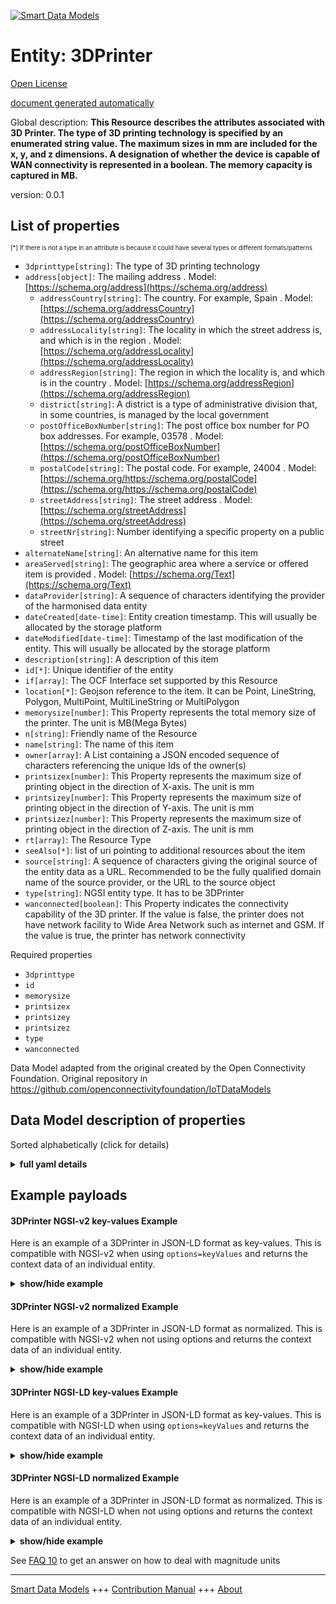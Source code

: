 <!-- 10-Header -->  
[![Smart Data Models](https://smartdatamodels.org/wp-content/uploads/2022/01/SmartDataModels_logo.png "Logo")](https://smartdatamodels.org)  
Entity: 3DPrinter  
=================<!-- /10-Header -->  
<!-- 15-License -->  
[Open License](https://github.com/smart-data-models//dataModel.OCF/blob/master/3DPrinter/LICENSE.md)  
[document generated automatically](https://docs.google.com/presentation/d/e/2PACX-1vTs-Ng5dIAwkg91oTTUdt8ua7woBXhPnwavZ0FxgR8BsAI_Ek3C5q97Nd94HS8KhP-r_quD4H0fgyt3/pub?start=false&loop=false&delayms=3000#slide=id.gb715ace035_0_60)  
<!-- /15-License -->  
<!-- 20-Description -->  
Global description: **This Resource describes the attributes associated with 3D Printer. The type of 3D printing technology is specified by an enumerated string value. The maximum sizes in mm are included for the x, y, and z dimensions. A designation of whether the device is capable of WAN connectivity is represented in a boolean. The memory capacity is captured in MB.**  
version: 0.0.1  
<!-- /20-Description -->  
<!-- 30-PropertiesList -->  

## List of properties  

<sup><sub>[*] If there is not a type in an attribute is because it could have several types or different formats/patterns</sub></sup>  
- `3dprinttype[string]`: The type of 3D printing technology  - `address[object]`: The mailing address  . Model: [https://schema.org/address](https://schema.org/address)	- `addressCountry[string]`: The country. For example, Spain  . Model: [https://schema.org/addressCountry](https://schema.org/addressCountry)  
	- `addressLocality[string]`: The locality in which the street address is, and which is in the region  . Model: [https://schema.org/addressLocality](https://schema.org/addressLocality)  
	- `addressRegion[string]`: The region in which the locality is, and which is in the country  . Model: [https://schema.org/addressRegion](https://schema.org/addressRegion)  
	- `district[string]`: A district is a type of administrative division that, in some countries, is managed by the local government    
	- `postOfficeBoxNumber[string]`: The post office box number for PO box addresses. For example, 03578  . Model: [https://schema.org/postOfficeBoxNumber](https://schema.org/postOfficeBoxNumber)  
	- `postalCode[string]`: The postal code. For example, 24004  . Model: [https://schema.org/https://schema.org/postalCode](https://schema.org/https://schema.org/postalCode)  
	- `streetAddress[string]`: The street address  . Model: [https://schema.org/streetAddress](https://schema.org/streetAddress)  
	- `streetNr[string]`: Number identifying a specific property on a public street    
- `alternateName[string]`: An alternative name for this item  - `areaServed[string]`: The geographic area where a service or offered item is provided  . Model: [https://schema.org/Text](https://schema.org/Text)- `dataProvider[string]`: A sequence of characters identifying the provider of the harmonised data entity  - `dateCreated[date-time]`: Entity creation timestamp. This will usually be allocated by the storage platform  - `dateModified[date-time]`: Timestamp of the last modification of the entity. This will usually be allocated by the storage platform  - `description[string]`: A description of this item  - `id[*]`: Unique identifier of the entity  - `if[array]`: The OCF Interface set supported by this Resource  - `location[*]`: Geojson reference to the item. It can be Point, LineString, Polygon, MultiPoint, MultiLineString or MultiPolygon  - `memorysize[number]`: This Property represents the total memory size of the printer. The unit is MB(Mega Bytes)  - `n[string]`: Friendly name of the Resource  - `name[string]`: The name of this item  - `owner[array]`: A List containing a JSON encoded sequence of characters referencing the unique Ids of the owner(s)  - `printsizex[number]`: This Property represents the maximum size of printing object in the direction of X-axis. The unit is mm  - `printsizey[number]`: This Property represents the maximum size of printing object in the direction of Y-axis. The unit is mm  - `printsizez[number]`: This Property represents the maximum size of printing object in the direction of Z-axis. The unit is mm  - `rt[array]`: The Resource Type  - `seeAlso[*]`: list of uri pointing to additional resources about the item  - `source[string]`: A sequence of characters giving the original source of the entity data as a URL. Recommended to be the fully qualified domain name of the source provider, or the URL to the source object  - `type[string]`: NGSI entity type. It has to be 3DPrinter  - `wanconnected[boolean]`: This Property indicates the connectivity capability of the 3D printer. If the value is false, the printer does not have network facility to Wide Area Network such as internet and GSM. If the value is true, the printer has network connectivity  <!-- /30-PropertiesList -->  
<!-- 35-RequiredProperties -->  
Required properties  
- `3dprinttype`  - `id`  - `memorysize`  - `printsizex`  - `printsizey`  - `printsizez`  - `type`  - `wanconnected`  <!-- /35-RequiredProperties -->  
<!-- 40-RequiredProperties -->  
Data Model adapted from the original created by the Open Connectivity Foundation. Original repository in https://github.com/openconnectivityfoundation/IoTDataModels  
<!-- /40-RequiredProperties -->  
<!-- 50-DataModelHeader -->  
## Data Model description of properties  
Sorted alphabetically (click for details)  
<!-- /50-DataModelHeader -->  
<!-- 60-ModelYaml -->  
<details><summary><strong>full yaml details</strong></summary>    
```yaml  
3DPrinter:    
  description: 'This Resource describes the attributes associated with 3D Printer. The type of 3D printing technology is specified by an enumerated string value. The maximum sizes in mm are included for the x, y, and z dimensions. A designation of whether the device is capable of WAN connectivity is represented in a boolean. The memory capacity is captured in MB.'    
  properties:    
    3dprinttype:    
      description: The type of 3D printing technology    
      enum:    
        - Fused Filament Fabrication    
        - Fused Deposition Modeling    
        - Digital Light Processing    
        - Powder Bed & inkjet head 3D Printing    
        - Photopolymer Jetting Technology    
        - Laminated Object Manufacturing    
        - Stereolithography Apparatus    
        - Selective Laser Sintering    
        - Unknown    
      readOnly: true    
      type: string    
      x-ngsi:    
        type: Property    
    address:    
      description: The mailing address    
      properties:    
        addressCountry:    
          description: 'The country. For example, Spain'    
          type: string    
          x-ngsi:    
            model: https://schema.org/addressCountry    
            type: Property    
        addressLocality:    
          description: 'The locality in which the street address is, and which is in the region'    
          type: string    
          x-ngsi:    
            model: https://schema.org/addressLocality    
            type: Property    
        addressRegion:    
          description: 'The region in which the locality is, and which is in the country'    
          type: string    
          x-ngsi:    
            model: https://schema.org/addressRegion    
            type: Property    
        district:    
          description: 'A district is a type of administrative division that, in some countries, is managed by the local government'    
          type: string    
          x-ngsi:    
            type: Property    
        postOfficeBoxNumber:    
          description: 'The post office box number for PO box addresses. For example, 03578'    
          type: string    
          x-ngsi:    
            model: https://schema.org/postOfficeBoxNumber    
            type: Property    
        postalCode:    
          description: 'The postal code. For example, 24004'    
          type: string    
          x-ngsi:    
            model: https://schema.org/https://schema.org/postalCode    
            type: Property    
        streetAddress:    
          description: The street address    
          type: string    
          x-ngsi:    
            model: https://schema.org/streetAddress    
            type: Property    
        streetNr:    
          description: Number identifying a specific property on a public street    
          type: string    
          x-ngsi:    
            type: Property    
      type: object    
      x-ngsi:    
        model: https://schema.org/address    
        type: Property    
    alternateName:    
      description: An alternative name for this item    
      type: string    
      x-ngsi:    
        type: Property    
    areaServed:    
      description: The geographic area where a service or offered item is provided    
      type: string    
      x-ngsi:    
        model: https://schema.org/Text    
        type: Property    
    dataProvider:    
      description: A sequence of characters identifying the provider of the harmonised data entity    
      type: string    
      x-ngsi:    
        type: Property    
    dateCreated:    
      description: Entity creation timestamp. This will usually be allocated by the storage platform    
      format: date-time    
      type: string    
      x-ngsi:    
        type: Property    
    dateModified:    
      description: Timestamp of the last modification of the entity. This will usually be allocated by the storage platform    
      format: date-time    
      type: string    
      x-ngsi:    
        type: Property    
    description:    
      description: A description of this item    
      type: string    
      x-ngsi:    
        type: Property    
    id:    
      anyOf:    
        - description: Identifier format of any NGSI entity    
          maxLength: 256    
          minLength: 1    
          pattern: ^[\w\-\.\{\}\$\+\*\[\]`|~^@!,:\\]+$    
          type: string    
          x-ngsi:    
            type: Property    
        - description: Identifier format of any NGSI entity    
          format: uri    
          type: string    
          x-ngsi:    
            type: Property    
      description: Unique identifier of the entity    
      x-ngsi:    
        type: Property    
    if:    
      description: The OCF Interface set supported by this Resource    
      items:    
        enum:    
          - oic.if.r    
          - oic.if.baseline    
        type: string    
      minItems: 2    
      readOnly: true    
      type: array    
      uniqueItems: true    
      x-ngsi:    
        type: Property    
    location:    
      description: 'Geojson reference to the item. It can be Point, LineString, Polygon, MultiPoint, MultiLineString or MultiPolygon'    
      oneOf:    
        - description: Geojson reference to the item. Point    
          properties:    
            bbox:    
              items:    
                type: number    
              minItems: 4    
              type: array    
            coordinates:    
              items:    
                type: number    
              minItems: 2    
              type: array    
            type:    
              enum:    
                - Point    
              type: string    
          required:    
            - type    
            - coordinates    
          title: GeoJSON Point    
          type: object    
          x-ngsi:    
            type: GeoProperty    
        - description: Geojson reference to the item. LineString    
          properties:    
            bbox:    
              items:    
                type: number    
              minItems: 4    
              type: array    
            coordinates:    
              items:    
                items:    
                  type: number    
                minItems: 2    
                type: array    
              minItems: 2    
              type: array    
            type:    
              enum:    
                - LineString    
              type: string    
          required:    
            - type    
            - coordinates    
          title: GeoJSON LineString    
          type: object    
          x-ngsi:    
            type: GeoProperty    
        - description: Geojson reference to the item. Polygon    
          properties:    
            bbox:    
              items:    
                type: number    
              minItems: 4    
              type: array    
            coordinates:    
              items:    
                items:    
                  items:    
                    type: number    
                  minItems: 2    
                  type: array    
                minItems: 4    
                type: array    
              type: array    
            type:    
              enum:    
                - Polygon    
              type: string    
          required:    
            - type    
            - coordinates    
          title: GeoJSON Polygon    
          type: object    
          x-ngsi:    
            type: GeoProperty    
        - description: Geojson reference to the item. MultiPoint    
          properties:    
            bbox:    
              items:    
                type: number    
              minItems: 4    
              type: array    
            coordinates:    
              items:    
                items:    
                  type: number    
                minItems: 2    
                type: array    
              type: array    
            type:    
              enum:    
                - MultiPoint    
              type: string    
          required:    
            - type    
            - coordinates    
          title: GeoJSON MultiPoint    
          type: object    
          x-ngsi:    
            type: GeoProperty    
        - description: Geojson reference to the item. MultiLineString    
          properties:    
            bbox:    
              items:    
                type: number    
              minItems: 4    
              type: array    
            coordinates:    
              items:    
                items:    
                  items:    
                    type: number    
                  minItems: 2    
                  type: array    
                minItems: 2    
                type: array    
              type: array    
            type:    
              enum:    
                - MultiLineString    
              type: string    
          required:    
            - type    
            - coordinates    
          title: GeoJSON MultiLineString    
          type: object    
          x-ngsi:    
            type: GeoProperty    
        - description: Geojson reference to the item. MultiLineString    
          properties:    
            bbox:    
              items:    
                type: number    
              minItems: 4    
              type: array    
            coordinates:    
              items:    
                items:    
                  items:    
                    items:    
                      type: number    
                    minItems: 2    
                    type: array    
                  minItems: 4    
                  type: array    
                type: array    
              type: array    
            type:    
              enum:    
                - MultiPolygon    
              type: string    
          required:    
            - type    
            - coordinates    
          title: GeoJSON MultiPolygon    
          type: object    
          x-ngsi:    
            type: GeoProperty    
      x-ngsi:    
        type: GeoProperty    
    memorysize:    
      description: This Property represents the total memory size of the printer. The unit is MB(Mega Bytes)    
      readOnly: true    
      type: number    
      x-ngsi:    
        type: Property    
    n:    
      description: Friendly name of the Resource    
      maxLength: 64    
      readOnly: true    
      type: string    
      x-ngsi:    
        type: Property    
    name:    
      description: The name of this item    
      type: string    
      x-ngsi:    
        type: Property    
    owner:    
      description: A List containing a JSON encoded sequence of characters referencing the unique Ids of the owner(s)    
      items:    
        anyOf:    
          - description: Identifier format of any NGSI entity    
            maxLength: 256    
            minLength: 1    
            pattern: ^[\w\-\.\{\}\$\+\*\[\]`|~^@!,:\\]+$    
            type: string    
            x-ngsi:    
              type: Property    
          - description: Identifier format of any NGSI entity    
            format: uri    
            type: string    
            x-ngsi:    
              type: Property    
        description: Unique identifier of the entity    
        x-ngsi:    
          type: Property    
      type: array    
      x-ngsi:    
        type: Property    
    printsizex:    
      description: This Property represents the maximum size of printing object in the direction of X-axis. The unit is mm    
      readOnly: true    
      type: number    
      x-ngsi:    
        type: Property    
    printsizey:    
      description: This Property represents the maximum size of printing object in the direction of Y-axis. The unit is mm    
      readOnly: true    
      type: number    
      x-ngsi:    
        type: Property    
    printsizez:    
      description: This Property represents the maximum size of printing object in the direction of Z-axis. The unit is mm    
      readOnly: true    
      type: number    
      x-ngsi:    
        type: Property    
    rt:    
      description: The Resource Type    
      items:    
        enum:    
          - oic.r.printer.3d    
        maxLength: 64    
        type: string    
      minItems: 1    
      readOnly: true    
      type: array    
      uniqueItems: true    
      x-ngsi:    
        type: Property    
    seeAlso:    
      description: list of uri pointing to additional resources about the item    
      oneOf:    
        - items:    
            format: uri    
            type: string    
          minItems: 1    
          type: array    
        - format: uri    
          type: string    
      x-ngsi:    
        type: Property    
    source:    
      description: 'A sequence of characters giving the original source of the entity data as a URL. Recommended to be the fully qualified domain name of the source provider, or the URL to the source object'    
      type: string    
      x-ngsi:    
        type: Property    
    type:    
      description: NGSI entity type. It has to be 3DPrinter    
      enum:    
        - 3DPrinter    
      type: string    
      x-ngsi:    
        type: Property    
    wanconnected:    
      description: 'This Property indicates the connectivity capability of the 3D printer. If the value is false, the printer does not have network facility to Wide Area Network such as internet and GSM. If the value is true, the printer has network connectivity'    
      readOnly: true    
      type: boolean    
      x-ngsi:    
        type: Property    
  required:    
    - 3dprinttype    
    - printsizex    
    - printsizey    
    - printsizez    
    - wanconnected    
    - memorysize    
    - id    
    - type    
  type: object    
  x-derived-from: https://raw.githubusercontent.com/openconnectivityfoundation/IoTDataModels/master/3DPrinterResURI.swagger.json    
  x-disclaimer: 'Redistribution and use in source and binary forms, with or without modification, are permitted  provided that the license conditions are met. Copyleft (c) 2022 Contributors to Smart Data Models Program'    
  x-license-url: https://github.com/smart-data-models/dataModel.OCF/blob/master/3DPrinter/LICENSE.md    
  x-model-schema: https://smart-data-models.github.io/dataModel.OCF/3DPrinter/schema.json    
  x-model-tags: OCF    
  x-version: 0.0.1    
```  
</details>    
<!-- /60-ModelYaml -->  
<!-- 70-MiddleNotes -->  
<!-- /70-MiddleNotes -->  
<!-- 80-Examples -->  
## Example payloads    
#### 3DPrinter NGSI-v2 key-values Example    
Here is an example of a 3DPrinter in JSON-LD format as key-values. This is compatible with NGSI-v2 when  using `options=keyValues` and returns the context data of an individual entity.  
<details><summary><strong>show/hide example</strong></summary>    
```json  
{  
    "id": "urn:ngsi-ld:3DPrinter:id:KCVX:35224692",  
    "dateCreated": "1982-11-04T23:54:34Z",  
    "dateModified": "1971-11-12T21:21:33Z",  
    "source": "Blood poor value boy financial education. Vote kid finally arm onto.",  
    "name": "Sit that listen. Offer entire discuss full quality detail. Gener",  
    "alternateName": "List unit join key factor amount. List sense raise dream. Important writer their get itself value bag.",  
    "description": "Name ball to gun section surface every. Audience light science dinner mother bar involve.",  
    "dataProvider": "Run page report after",  
    "owner": [  
        "urn:ngsi-ld:3DPrinter:items:EHSC:91826821",  
        "urn:ngsi-ld:3DPrinter:items:WAEO:96901911"  
    ],  
    "seeAlso": [  
        "urn:ngsi-ld:3DPrinter:items:PIFJ:54891254"  
    ],  
    "location": {  
        "type": "Point",  
        "coordinates": [  
            68.5908185,  
            -168.209783  
        ]  
    },  
    "address": {  
        "streetAddress": "Indeed concern society team change. Election maybe stage pattern summer out. Want hand when score listen again.",  
        "addressLocality": "Find career old on iss",  
        "addressRegion": "Hot ahead mother side. Painting industry case those. Long hospital cell.",  
        "addressCountry": "Realize station story. Friend our away model specific. Than different certain other.",  
        "postalCode": "Son final staff. Change ball put require",  
        "postOfficeBoxNumber": "He city agency under bill short remain. Return sinc",  
        "streetNr": "Tell theory style century game thousand beyond. Her attack detail tonight either.",  
        "district": "Early nature ahead democratic."  
    },  
    "areaServed": "Sister line PM girl. Themselves especially about go task com",  
    "rt": [  
        "oic.r.printer.3d"  
    ],  
    "printsizey": 528.5,  
    "memorysize": 561.5,  
    "3dprinttype": "Photopolymer Jetting Technology",  
    "wanconnected": true,  
    "printsizex": 564.7,  
    "printsizez": 810.7,  
    "n": "Religious deal ",  
    "if": [  
        "oic.if.r",  
        "oic.if.baseline"  
    ],  
    "type": "3DPrinter"  
}  
```  
</details>  
#### 3DPrinter NGSI-v2 normalized Example    
Here is an example of a 3DPrinter in JSON-LD format as normalized. This is compatible with NGSI-v2 when not using options and returns the context data of an individual entity.  
<details><summary><strong>show/hide example</strong></summary>    
```json  
{  
    "id": "urn:ngsi-ld:3DPrinter:id:KCVX:35224692",  
    "dateCreated": {  
        "type": "DateTime",  
        "value": "1982-11-04T23:54:34Z"  
    },  
    "dateModified": {  
        "type": "DateTime",  
        "value": "1971-11-12T21:21:33Z"  
    },  
    "source": {  
        "type": "Text",  
        "value": "Blood poor value boy financial education. Vote kid finally arm onto."  
    },  
    "name": {  
        "type": "Text",  
        "value": "Sit that listen. Offer entire discuss full quality detail. Gener"  
    },  
    "alternateName": {  
        "type": "Text",  
        "value": "List unit join key factor amount. List sense raise dream. Important writer their get itself value bag."  
    },  
    "description": {  
        "type": "Text",  
        "value": "Name ball to gun section surface every. Audience light science dinner mother bar involve."  
    },  
    "dataProvider": {  
        "type": "Text",  
        "value": "Run page report after"  
    },  
    "owner": {  
        "type": "StructuredValue",  
        "value": [  
            "urn:ngsi-ld:3DPrinter:items:EHSC:91826821",  
            "urn:ngsi-ld:3DPrinter:items:WAEO:96901911"  
        ]  
    },  
    "seeAlso": {  
        "type": "StructuredValue",  
        "value": [  
            "urn:ngsi-ld:3DPrinter:items:PIFJ:54891254"  
        ]  
    },  
    "location": {  
        "type": "geo:json",  
        "value": {  
            "type": "Point",  
            "coordinates": [  
                68.5908185,  
                -168.209783  
            ]  
        }  
    },  
    "address": {  
        "type": "StructuredValue",  
        "value": {  
            "streetAddress": "Indeed concern society team change. Election maybe stage pattern summer out. Want hand when score listen again.",  
            "addressLocality": "Find career old on iss",  
            "addressRegion": "Hot ahead mother side. Painting industry case those. Long hospital cell.",  
            "addressCountry": "Realize station story. Friend our away model specific. Than different certain other.",  
            "postalCode": "Son final staff. Change ball put require",  
            "postOfficeBoxNumber": "He city agency under bill short remain. Return sinc",  
            "streetNr": "Tell theory style century game thousand beyond. Her attack detail tonight either.",  
            "district": "Early nature ahead democratic."  
        }  
    },  
    "areaServed": {  
        "type": "Text",  
        "value": "Sister line PM girl. Themselves especially about go task com"  
    },  
    "rt": {  
        "type": "StructuredValue",  
        "value": [  
            "oic.r.printer.3d"  
        ]  
    },  
    "printsizey": {  
        "type": "Number",  
        "value": 528.5  
    },  
    "memorysize": {  
        "type": "Number",  
        "value": 561.5  
    },  
    "3dprinttype": {  
        "type": "Text",  
        "value": "Photopolymer Jetting Technology"  
    },  
    "wanconnected": {  
        "type": "Boolean",  
        "value": true  
    },  
    "printsizex": {  
        "type": "Number",  
        "value": 564.7  
    },  
    "printsizez": {  
        "type": "Number",  
        "value": 810.7  
    },  
    "n": {  
        "type": "Text",  
        "value": "Religious deal "  
    },  
    "if": {  
        "type": "StructuredValue",  
        "value": [  
            "oic.if.r",  
            "oic.if.baseline"  
        ]  
    },  
    "type": "3DPrinter"  
}  
```  
</details>  
#### 3DPrinter NGSI-LD key-values Example    
Here is an example of a 3DPrinter in JSON-LD format as key-values. This is compatible with NGSI-LD when  using `options=keyValues` and returns the context data of an individual entity.  
<details><summary><strong>show/hide example</strong></summary>    
```json  
{  
    "id": "urn:ngsi-ld:3DPrinter:id:KCVX:35224692",  
    "dateCreated": "1982-11-04T23:54:34Z",  
    "dateModified": "1971-11-12T21:21:33Z",  
    "source": "Blood poor value boy financial education. Vote kid finally arm onto.",  
    "name": "Sit that listen. Offer entire discuss full quality detail. Gener",  
    "alternateName": "List unit join key factor amount. List sense raise dream. Important writer their get itself value bag.",  
    "description": "Name ball to gun section surface every. Audience light science dinner mother bar involve.",  
    "dataProvider": "Run page report after",  
    "owner": [  
        "urn:ngsi-ld:3DPrinter:items:EHSC:91826821",  
        "urn:ngsi-ld:3DPrinter:items:WAEO:96901911"  
    ],  
    "seeAlso": [  
        "urn:ngsi-ld:3DPrinter:items:PIFJ:54891254"  
    ],  
    "location": {  
        "type": "Point",  
        "coordinates": [  
            68.5908185,  
            -168.209783  
        ]  
    },  
    "address": {  
        "streetAddress": "Indeed concern society team change. Election maybe stage pattern summer out. Want hand when score listen again.",  
        "addressLocality": "Find career old on iss",  
        "addressRegion": "Hot ahead mother side. Painting industry case those. Long hospital cell.",  
        "addressCountry": "Realize station story. Friend our away model specific. Than different certain other.",  
        "postalCode": "Son final staff. Change ball put require",  
        "postOfficeBoxNumber": "He city agency under bill short remain. Return sinc",  
        "streetNr": "Tell theory style century game thousand beyond. Her attack detail tonight either.",  
        "district": "Early nature ahead democratic."  
    },  
    "areaServed": "Sister line PM girl. Themselves especially about go task com",  
    "rt": [  
        "oic.r.printer.3d"  
    ],  
    "printsizey": 528.5,  
    "memorysize": 561.5,  
    "3dprinttype": "Photopolymer Jetting Technology",  
    "wanconnected": true,  
    "printsizex": 564.7,  
    "printsizez": 810.7,  
    "n": "Religious deal ",  
    "if": [  
        "oic.if.r",  
        "oic.if.baseline"  
    ],  
    "type": "3DPrinter",  
    "@context": [  
        "https://smartdatamodels.org/context.jsonld"  
    ]  
}  
```  
</details>  
#### 3DPrinter NGSI-LD normalized Example    
Here is an example of a 3DPrinter in JSON-LD format as normalized. This is compatible with NGSI-LD when not using options and returns the context data of an individual entity.  
<details><summary><strong>show/hide example</strong></summary>    
```json  
{  
    "id": "urn:ngsi-ld:3DPrinter:id:KCVX:35224692",  
    "dateCreated": {  
        "type": "Property",  
        "value": {  
            "@type": "DateTime",  
            "@value": "1982-11-04T23:54:34Z"  
        }  
    },  
    "dateModified": {  
        "type": "Property",  
        "value": {  
            "@type": "DateTime",  
            "@value": "1971-11-12T21:21:33Z"  
        }  
    },  
    "source": {  
        "type": "Property",  
        "value": "Blood poor value boy financial education. Vote kid finally arm onto."  
    },  
    "name": {  
        "type": "Property",  
        "value": "Sit that listen. Offer entire discuss full quality detail. Gener"  
    },  
    "alternateName": {  
        "type": "Property",  
        "value": "List unit join key factor amount. List sense raise dream. Important writer their get itself value bag."  
    },  
    "description": {  
        "type": "Property",  
        "value": "Name ball to gun section surface every. Audience light science dinner mother bar involve."  
    },  
    "dataProvider": {  
        "type": "Property",  
        "value": "Run page report after"  
    },  
    "owner": {  
        "type": "Property",  
        "value": [  
            "urn:ngsi-ld:3DPrinter:items:EHSC:91826821",  
            "urn:ngsi-ld:3DPrinter:items:WAEO:96901911"  
        ]  
    },  
    "seeAlso": {  
        "type": "Property",  
        "value": [  
            "urn:ngsi-ld:3DPrinter:items:PIFJ:54891254"  
        ]  
    },  
    "location": {  
        "type": "GeoProperty",  
        "value": {  
            "type": "Point",  
            "coordinates": [  
                68.5908185,  
                -168.209783  
            ]  
        }  
    },  
    "address": {  
        "type": "Property",  
        "value": {  
            "streetAddress": "Indeed concern society team change. Election maybe stage pattern summer out. Want hand when score listen again.",  
            "addressLocality": "Find career old on iss",  
            "addressRegion": "Hot ahead mother side. Painting industry case those. Long hospital cell.",  
            "addressCountry": "Realize station story. Friend our away model specific. Than different certain other.",  
            "postalCode": "Son final staff. Change ball put require",  
            "postOfficeBoxNumber": "He city agency under bill short remain. Return sinc",  
            "streetNr": "Tell theory style century game thousand beyond. Her attack detail tonight either.",  
            "district": "Early nature ahead democratic."  
        }  
    },  
    "areaServed": {  
        "type": "Property",  
        "value": "Sister line PM girl. Themselves especially about go task com"  
    },  
    "rt": {  
        "type": "Property",  
        "value": [  
            "oic.r.printer.3d"  
        ]  
    },  
    "printsizey": {  
        "type": "Property",  
        "value": 528.5  
    },  
    "memorysize": {  
        "type": "Property",  
        "value": 561.5  
    },  
    "3dprinttype": {  
        "type": "Property",  
        "value": "Photopolymer Jetting Technology"  
    },  
    "wanconnected": {  
        "type": "Property",  
        "value": true  
    },  
    "printsizex": {  
        "type": "Property",  
        "value": 564.7  
    },  
    "printsizez": {  
        "type": "Property",  
        "value": 810.7  
    },  
    "n": {  
        "type": "Property",  
        "value": "Religious deal "  
    },  
    "if": {  
        "type": "Property",  
        "value": [  
            "oic.if.r",  
            "oic.if.baseline"  
        ]  
    },  
    "type": "3DPrinter",  
    "@context": [  
        "https://smartdatamodels.org/context.jsonld"  
    ]  
}  
```  
</details><!-- /80-Examples -->  
<!-- 90-FooterNotes -->  
<!-- /90-FooterNotes -->  
<!-- 95-Units -->  
See [FAQ 10](https://smartdatamodels.org/index.php/faqs/) to get an answer on how to deal with magnitude units  
<!-- /95-Units -->  
<!-- 97-LastFooter -->  
---  
[Smart Data Models](https://smartdatamodels.org) +++ [Contribution Manual](https://bit.ly/contribution_manual) +++ [About](https://bit.ly/Introduction_SDM)<!-- /97-LastFooter -->  
